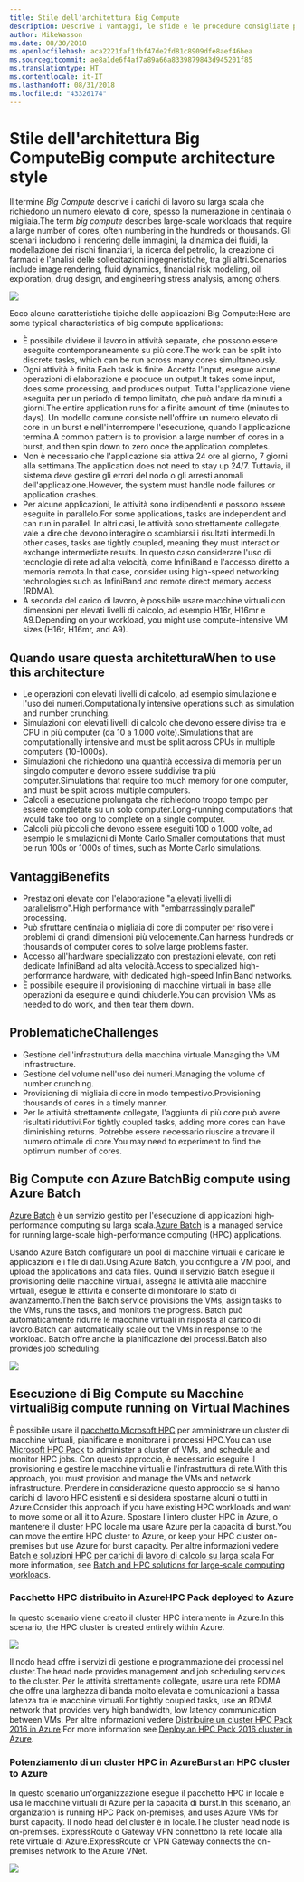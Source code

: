 ```yaml
---
title: Stile dell'architettura Big Compute
description: Descrive i vantaggi, le sfide e le procedure consigliate per le architetture Big Compute in Azure
author: MikeWasson
ms.date: 08/30/2018
ms.openlocfilehash: aca2221faf1fbf47de2fd81c8909dfe8aef46bea
ms.sourcegitcommit: ae8a1de6f4af7a89a66a8339879843d945201f85
ms.translationtype: HT
ms.contentlocale: it-IT
ms.lasthandoff: 08/31/2018
ms.locfileid: "43326174"
---
```

# <a name="big-compute-architecture-style"></a><span data-ttu-id="dae45-103">Stile dell'architettura Big Compute</span><span class="sxs-lookup"><span data-stu-id="dae45-103">Big compute architecture style</span></span>

<span data-ttu-id="dae45-104">Il termine *Big Compute* descrive i carichi di lavoro su larga scala che richiedono un numero elevato di core, spesso la numerazione in centinaia o migliaia.</span><span class="sxs-lookup"><span data-stu-id="dae45-104">The term *big compute* describes large-scale workloads that require a large number of cores, often numbering in the hundreds or thousands.</span></span> <span data-ttu-id="dae45-105">Gli scenari includono il rendering delle immagini, la dinamica dei fluidi, la modellazione dei rischi finanziari, la ricerca del petrolio, la creazione di farmaci e l'analisi delle sollecitazioni ingegneristiche, tra gli altri.</span><span class="sxs-lookup"><span data-stu-id="dae45-105">Scenarios include image rendering, fluid dynamics, financial risk modeling, oil exploration, drug design, and engineering stress analysis, among others.</span></span>

![](./images/big-compute-logical.png)

<span data-ttu-id="dae45-106">Ecco alcune caratteristiche tipiche delle applicazioni Big Compute:</span><span class="sxs-lookup"><span data-stu-id="dae45-106">Here are some typical characteristics of big compute applications:</span></span>

- <span data-ttu-id="dae45-107">È possibile dividere il lavoro in attività separate, che possono essere eseguite contemporaneamente su più core.</span><span class="sxs-lookup"><span data-stu-id="dae45-107">The work can be split into discrete tasks, which can be run across many cores simultaneously.</span></span>
- <span data-ttu-id="dae45-108">Ogni attività è finita.</span><span class="sxs-lookup"><span data-stu-id="dae45-108">Each task is finite.</span></span> <span data-ttu-id="dae45-109">Accetta l'input, esegue alcune operazioni di elaborazione e produce un output.</span><span class="sxs-lookup"><span data-stu-id="dae45-109">It takes some input, does some processing, and produces output.</span></span> <span data-ttu-id="dae45-110">Tutta l'applicazione viene eseguita per un periodo di tempo limitato, che può andare da minuti a giorni.</span><span class="sxs-lookup"><span data-stu-id="dae45-110">The entire application runs for a finite amount of time (minutes to days).</span></span> <span data-ttu-id="dae45-111">Un modello comune consiste nell'offrire un numero elevato di core in un burst e nell'interrompere l'esecuzione, quando l'applicazione termina.</span><span class="sxs-lookup"><span data-stu-id="dae45-111">A common pattern is to provision a large number of cores in a burst, and then spin down to zero once the application completes.</span></span> 
- <span data-ttu-id="dae45-112">Non è necessario che l'applicazione sia attiva 24 ore al giorno, 7 giorni alla settimana.</span><span class="sxs-lookup"><span data-stu-id="dae45-112">The application does not need to stay up 24/7.</span></span> <span data-ttu-id="dae45-113">Tuttavia, il sistema deve gestire gli errori del nodo o gli arresti anomali dell'applicazione.</span><span class="sxs-lookup"><span data-stu-id="dae45-113">However, the system must handle node failures or application crashes.</span></span>
- <span data-ttu-id="dae45-114">Per alcune applicazioni, le attività sono indipendenti e possono essere eseguite in parallelo.</span><span class="sxs-lookup"><span data-stu-id="dae45-114">For some applications, tasks are independent and can run in parallel.</span></span> <span data-ttu-id="dae45-115">In altri casi, le attività sono strettamente collegate, vale a dire che devono interagire o scambiarsi i risultati intermedi.</span><span class="sxs-lookup"><span data-stu-id="dae45-115">In other cases, tasks are tightly coupled, meaning they must interact or exchange intermediate results.</span></span> <span data-ttu-id="dae45-116">In questo caso considerare l'uso di tecnologie di rete ad alta velocità, come InfiniBand e l'accesso diretto a memoria remota.</span><span class="sxs-lookup"><span data-stu-id="dae45-116">In that case, consider using high-speed networking technologies such as InfiniBand and remote direct memory access (RDMA).</span></span> 
- <span data-ttu-id="dae45-117">A seconda del carico di lavoro, è possibile usare macchine virtuali con dimensioni per elevati livelli di calcolo, ad esempio H16r, H16mr e A9.</span><span class="sxs-lookup"><span data-stu-id="dae45-117">Depending on your workload, you might use compute-intensive VM sizes (H16r, H16mr, and A9).</span></span>

## <a name="when-to-use-this-architecture"></a><span data-ttu-id="dae45-118">Quando usare questa architettura</span><span class="sxs-lookup"><span data-stu-id="dae45-118">When to use this architecture</span></span>

- <span data-ttu-id="dae45-119">Le operazioni con elevati livelli di calcolo, ad esempio simulazione e l'uso dei numeri.</span><span class="sxs-lookup"><span data-stu-id="dae45-119">Computationally intensive operations such as simulation and number crunching.</span></span>
- <span data-ttu-id="dae45-120">Simulazioni con elevati livelli di calcolo che devono essere divise tra le CPU in più computer (da 10 a 1.000 volte).</span><span class="sxs-lookup"><span data-stu-id="dae45-120">Simulations that are computationally intensive and must be split across CPUs in multiple computers (10-1000s).</span></span>
- <span data-ttu-id="dae45-121">Simulazioni che richiedono una quantità eccessiva di memoria per un singolo computer e devono essere suddivise tra più computer.</span><span class="sxs-lookup"><span data-stu-id="dae45-121">Simulations that require too much memory for one computer, and must be split across multiple computers.</span></span>
- <span data-ttu-id="dae45-122">Calcoli a esecuzione prolungata che richiedono troppo tempo per essere completate su un solo computer.</span><span class="sxs-lookup"><span data-stu-id="dae45-122">Long-running computations that would take too long to complete on a single computer.</span></span>
- <span data-ttu-id="dae45-123">Calcoli più piccoli che devono essere eseguiti 100 o 1.000 volte, ad esempio le simulazioni di Monte Carlo.</span><span class="sxs-lookup"><span data-stu-id="dae45-123">Smaller computations that must be run 100s or 1000s of times, such as Monte Carlo simulations.</span></span>

## <a name="benefits"></a><span data-ttu-id="dae45-124">Vantaggi</span><span class="sxs-lookup"><span data-stu-id="dae45-124">Benefits</span></span>

- <span data-ttu-id="dae45-125">Prestazioni elevate con l'elaborazione "[a elevati livelli di parallelismo][embarrassingly-parallel]".</span><span class="sxs-lookup"><span data-stu-id="dae45-125">High performance with "[embarrassingly parallel][embarrassingly-parallel]" processing.</span></span>
- <span data-ttu-id="dae45-126">Può sfruttare centinaia o migliaia di core di computer per risolvere i problemi di grandi dimensioni più velocemente.</span><span class="sxs-lookup"><span data-stu-id="dae45-126">Can harness hundreds or thousands of computer cores to solve large problems faster.</span></span>
- <span data-ttu-id="dae45-127">Accesso all'hardware specializzato con prestazioni elevate, con reti dedicate InfiniBand ad alta velocità.</span><span class="sxs-lookup"><span data-stu-id="dae45-127">Access to specialized high-performance hardware, with dedicated high-speed InfiniBand networks.</span></span>
- <span data-ttu-id="dae45-128">È possibile eseguire il provisioning di macchine virtuali in base alle operazioni da eseguire e quindi chiuderle.</span><span class="sxs-lookup"><span data-stu-id="dae45-128">You can provision VMs as needed to do work, and then tear them down.</span></span> 

## <a name="challenges"></a><span data-ttu-id="dae45-129">Problematiche</span><span class="sxs-lookup"><span data-stu-id="dae45-129">Challenges</span></span>

- <span data-ttu-id="dae45-130">Gestione dell'infrastruttura della macchina virtuale.</span><span class="sxs-lookup"><span data-stu-id="dae45-130">Managing the VM infrastructure.</span></span>
- <span data-ttu-id="dae45-131">Gestione del volume nell'uso dei numeri.</span><span class="sxs-lookup"><span data-stu-id="dae45-131">Managing the volume of number crunching.</span></span> 
- <span data-ttu-id="dae45-132">Provisioning di migliaia di core in modo tempestivo.</span><span class="sxs-lookup"><span data-stu-id="dae45-132">Provisioning thousands of cores in a timely manner.</span></span>
- <span data-ttu-id="dae45-133">Per le attività strettamente collegate, l'aggiunta di più core può avere risultati riduttivi.</span><span class="sxs-lookup"><span data-stu-id="dae45-133">For tightly coupled tasks, adding more cores can have diminishing returns.</span></span> <span data-ttu-id="dae45-134">Potrebbe essere necessario riuscire a trovare il numero ottimale di core.</span><span class="sxs-lookup"><span data-stu-id="dae45-134">You may need to experiment to find the optimum number of cores.</span></span>

## <a name="big-compute-using-azure-batch"></a><span data-ttu-id="dae45-135">Big Compute con Azure Batch</span><span class="sxs-lookup"><span data-stu-id="dae45-135">Big compute using Azure Batch</span></span>

<span data-ttu-id="dae45-136">[Azure Batch][batch] è un servizio gestito per l'esecuzione di applicazioni high-performance computing su larga scala.</span><span class="sxs-lookup"><span data-stu-id="dae45-136">[Azure Batch][batch] is a managed service for running large-scale high-performance computing (HPC) applications.</span></span>

<span data-ttu-id="dae45-137">Usando Azure Batch configurare un pool di macchine virtuali e caricare le applicazioni e i file di dati.</span><span class="sxs-lookup"><span data-stu-id="dae45-137">Using Azure Batch, you configure a VM pool, and upload the applications and data files.</span></span> <span data-ttu-id="dae45-138">Quindi il servizio Batch esegue il provisioning delle macchine virtuali, assegna le attività alle macchine virtuali, esegue le attività e consente di monitorare lo stato di avanzamento.</span><span class="sxs-lookup"><span data-stu-id="dae45-138">Then the Batch service provisions the VMs, assign tasks to the VMs, runs the tasks, and monitors the progress.</span></span> <span data-ttu-id="dae45-139">Batch può automaticamente ridurre le macchine virtuali in risposta al carico di lavoro.</span><span class="sxs-lookup"><span data-stu-id="dae45-139">Batch can automatically scale out the VMs in response to the workload.</span></span> <span data-ttu-id="dae45-140">Batch offre anche la pianificazione dei processi.</span><span class="sxs-lookup"><span data-stu-id="dae45-140">Batch also provides job scheduling.</span></span>

![](./images/big-compute-batch.png) 

## <a name="big-compute-running-on-virtual-machines"></a><span data-ttu-id="dae45-141">Esecuzione di Big Compute su Macchine virtuali</span><span class="sxs-lookup"><span data-stu-id="dae45-141">Big compute running on Virtual Machines</span></span>

<span data-ttu-id="dae45-142">È possibile usare il [pacchetto Microsoft HPC][hpc-pack] per amministrare un cluster di macchine virtuali, pianificare e monitorare i processi HPC.</span><span class="sxs-lookup"><span data-stu-id="dae45-142">You can use [Microsoft HPC Pack][hpc-pack] to administer a cluster of VMs, and schedule and monitor HPC jobs.</span></span> <span data-ttu-id="dae45-143">Con questo approccio, è necessario eseguire il provisioning e gestire le macchine virtuali e l'infrastruttura di rete.</span><span class="sxs-lookup"><span data-stu-id="dae45-143">With this approach, you must provision and manage the VMs and network infrastructure.</span></span> <span data-ttu-id="dae45-144">Prendere in considerazione questo approccio se si hanno carichi di lavoro HPC esistenti e si desidera spostarne alcuni o tutti in Azure.</span><span class="sxs-lookup"><span data-stu-id="dae45-144">Consider this approach if you have existing HPC workloads and want to move some or all it to Azure.</span></span> <span data-ttu-id="dae45-145">Spostare l'intero cluster HPC in Azure, o mantenere il cluster HPC locale ma usare Azure per la capacità di burst.</span><span class="sxs-lookup"><span data-stu-id="dae45-145">You can move the entire HPC cluster to Azure, or keep your HPC cluster on-premises but use Azure for burst capacity.</span></span> <span data-ttu-id="dae45-146">Per altre informazioni vedere [Batch e soluzioni HPC per carichi di lavoro di calcolo su larga scala][batch-hpc-solutions].</span><span class="sxs-lookup"><span data-stu-id="dae45-146">For more information, see [Batch and HPC solutions for large-scale computing workloads][batch-hpc-solutions].</span></span>

### <a name="hpc-pack-deployed-to-azure"></a><span data-ttu-id="dae45-147">Pacchetto HPC distribuito in Azure</span><span class="sxs-lookup"><span data-stu-id="dae45-147">HPC Pack deployed to Azure</span></span>

<span data-ttu-id="dae45-148">In questo scenario viene creato il cluster HPC interamente in Azure.</span><span class="sxs-lookup"><span data-stu-id="dae45-148">In this scenario, the HPC cluster is created entirely within Azure.</span></span>

![](./images/big-compute-iaas.png) 
 
<span data-ttu-id="dae45-149">Il nodo head offre i servizi di gestione e programmazione dei processi nel cluster.</span><span class="sxs-lookup"><span data-stu-id="dae45-149">The head node provides management and job scheduling services to the cluster.</span></span> <span data-ttu-id="dae45-150">Per le attività strettamente collegate, usare una rete RDMA che offre una larghezza di banda molto elevata e comunicazioni a bassa latenza tra le macchine virtuali.</span><span class="sxs-lookup"><span data-stu-id="dae45-150">For tightly coupled tasks, use an RDMA network that provides very high bandwidth, low latency communication between VMs.</span></span> <span data-ttu-id="dae45-151">Per altre informazioni vedere [Distribuire un cluster HPC Pack 2016 in Azure][deploy-hpc-azure].</span><span class="sxs-lookup"><span data-stu-id="dae45-151">For more information see [Deploy an HPC Pack 2016 cluster in Azure][deploy-hpc-azure].</span></span>

### <a name="burst-an-hpc-cluster-to-azure"></a><span data-ttu-id="dae45-152">Potenziamento di un cluster HPC in Azure</span><span class="sxs-lookup"><span data-stu-id="dae45-152">Burst an HPC cluster to Azure</span></span>

<span data-ttu-id="dae45-153">In questo scenario un'organizzazione esegue il pacchetto HPC in locale e usa le macchine virtuali di Azure per la capacità di burst.</span><span class="sxs-lookup"><span data-stu-id="dae45-153">In this scenario, an organization is running HPC Pack on-premises, and uses Azure VMs for burst capacity.</span></span> <span data-ttu-id="dae45-154">Il nodo head del cluster è in locale.</span><span class="sxs-lookup"><span data-stu-id="dae45-154">The cluster head node is on-premises.</span></span> <span data-ttu-id="dae45-155">ExpressRoute o Gateway VPN connettono la rete locale alla rete virtuale di Azure.</span><span class="sxs-lookup"><span data-stu-id="dae45-155">ExpressRoute or VPN Gateway connects the on-premises network to the Azure VNet.</span></span>

![](./images/big-compute-hybrid.png) 


[batch]: /azure/batch/
[batch-hpc-solutions]: /azure/batch/batch-hpc-solutions
[deploy-hpc-azure]: /azure/virtual-machines/windows/hpcpack-2016-cluster
[embarrassingly-parallel]: https://en.wikipedia.org/wiki/Embarrassingly_parallel
[hpc-pack]: https://technet.microsoft.com/library/cc514029

 
